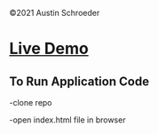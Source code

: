 &copy;2021 Austin Schroeder
<br>

# [Live Demo](https://austinschroeder.github.io/amasa-task3/)

## To Run Application Code

-clone repo

-open index.html file in browser
